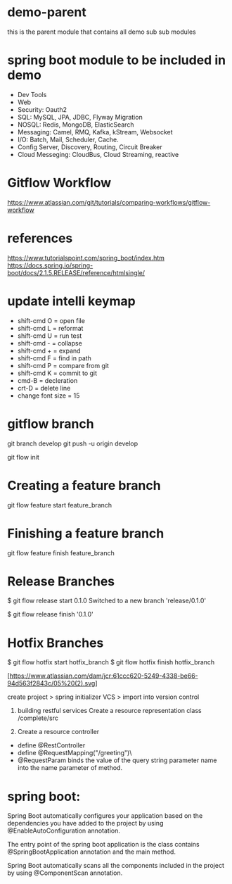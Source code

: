 # demo-parent
this is the parent module that contains all demo sub sub modules

# spring boot module to be included in demo
 * Dev Tools
 * Web
 * Security: Oauth2
 * SQL: MySQL, JPA, JDBC, Flyway Migration
 * NOSQL: Redis, MongoDB, ElasticSearch
 * Messaging: Camel, RMQ, Kafka, kStream, Websocket
 * I/O: Batch, Mail, Scheduler, Cache.
 * Config Server, Discovery, Routing, Circuit Breaker
 * Cloud Messeging: CloudBus, Cloud Streaming, reactive
 
 # Gitflow Workflow
 https://www.atlassian.com/git/tutorials/comparing-workflows/gitflow-workflow
 
 # references
 https://www.tutorialspoint.com/spring_boot/index.htm
 https://docs.spring.io/spring-boot/docs/2.1.5.RELEASE/reference/htmlsingle/ 
 
 
 # update intelli keymap
 * shift-cmd O = open file
 * shift-cmd L = reformat
 * shift-cmd U = run test
 * shift-cmd - = collapse 
 * shift-cmd + = expand
 * shift-cmd F = find in path
 * shift-cmd P = compare from git
 * shift-cmd K = commit to git
 * cmd-B = decleration
 * crt-D = delete line
 * change font size = 15 


# gitflow branch
git branch develop
git push -u origin develop

git flow init

# Creating a feature branch
git flow feature start feature_branch

# Finishing a feature branch
git flow feature finish feature_branch

# Release Branches
$ git flow release start 0.1.0
Switched to a new branch 'release/0.1.0'

$ git flow release finish '0.1.0'

# Hotfix Branches
$ git flow hotfix start hotfix_branch
$ git flow hotfix finish hotfix_branch

[https://www.atlassian.com/dam/jcr:61ccc620-5249-4338-be66-94d563f2843c/05%20(2).svg]


 
 create project > spring initializer 
 VCS > import into version control 
 
 1. building restful services
 Create a resource representation class
 /complete/src
 
 2. Create a resource controller
 * define @RestController
 * define @RequestMapping("/greeting")\
 * @RequestParam binds the value of the query string parameter name into the name parameter of method.
 
 
 # spring boot:
 Spring Boot automatically configures your application based on the dependencies you have added to the project by using @EnableAutoConfiguration annotation. 
 
 The entry point of the spring boot application is the class contains @SpringBootApplication annotation and the main method.
 
 Spring Boot automatically scans all the components included in the project by using @ComponentScan annotation.
 
 
 
 
 